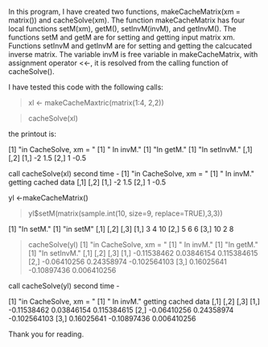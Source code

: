 

In this program, I have created two functions, makeCacheMatrix(xm = matrix()) and cacheSolve(xm). The function makeCacheMatrix has four local functions setM(xm), getM(), setInvM(invM), and getInvM(). The functions setM and getM are for setting and getting input matrix xm. Functions setInvM and getInvM are for setting and getting the calcucated inverse matrix. The variable invM is free variable in makeCacheMatrix, with assignment operator <<-, it is resolved from the calling function of cacheSolve().

I have tested this code with the following calls:
> xl <- makeCacheMaxtric(matrix(1:4, 2,2))

> cacheSolve(xl)

the printout is:

[1] "in CacheSolve, xm = "
[1] " In invM."
[1] "In getM."
[1] "In setInvM."
     [,1] [,2]
[1,]   -2  1.5
[2,]    1 -0.5

call cacheSolve(xl) second time -
[1] "in CacheSolve, xm = "
[1] " In invM."
getting cached data
     [,1] [,2]
[1,]   -2  1.5
[2,]    1 -0.5

yl <-makeCacheMatrix()

> yl$setM(matrix(sample.int(10, size=9, replace=TRUE),3,3))

[1] "In setM."
[1] "in setM"
     [,1] [,2] [,3]
[1,]    3    4   10
[2,]    5    6    6
[3,]   10    2    8
> cacheSolve(yl)
[1] "in CacheSolve, xm = "
[1] " In invM."
[1] "In getM."
[1] "In setInvM."
            [,1]        [,2]         [,3]
[1,] -0.11538462  0.03846154  0.115384615
[2,] -0.06410256  0.24358974 -0.102564103
[3,]  0.16025641 -0.10897436  0.006410256

call cacheSolve(yl) second time -

[1] "in CacheSolve, xm = "
[1] " In invM."
getting cached data
            [,1]        [,2]         [,3]
[1,] -0.11538462  0.03846154  0.115384615
[2,] -0.06410256  0.24358974 -0.102564103
[3,]  0.16025641 -0.10897436  0.006410256

Thank you for reading.
